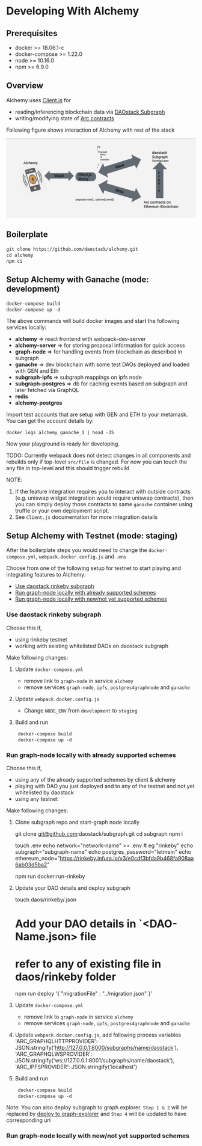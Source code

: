 # Developing With Alchemy

## Prerequisites

  - docker >= 18.06.1-c
  - docker-compose >= 1.22.0
  - node >= 10.16.0
  - npm >= 6.9.0
  
## Overview
  Alchemy uses [Client.js](../../stack/client/clientIntro) for 
  
  - reading/inferencing blockchain data via [DAOstack Subgraph](../../stack/subgraph/subgraphIntro)
  - writing/modifying state of [Arc contracts](../../stack/arcIntro/)

  Following figure shows interaction of Alchemy with rest of the stack

  ![Interaction](../images/daostack-interaction.png)

## Boilerplate

    git clone https://github.com/daostack/alchemy.git
    cd alchemy
    npm ci

## Setup Alchemy with Ganache (mode: development)

    docker-compose build
    docker-compose up -d

  The above commands will build docker images and start the following services locally:

  - **alchemy** => react frontend with webpack-dev-server
  - **alchemy-server** => for storing proposal information for quick access
  - **graph-node** => for handling events from blockchain as described in subgraph
  - **ganache** => dev blockchain with some test DAOs deployed and loaded with GEN and Eth
  - **subgraph-ipfs** => subgraph mappings on ipfs node
  - **subgraph-postgres** => db for caching events based on subgraph and later fetched via GraphQL
  - **redis**
  - **alchemy-postgres**

  Import test accounts that are setup with GEN and ETH to your metamask. You can get the account details by:

    docker logs alchemy_ganache_1 | head -35


  Now your playground is ready for developing.

  TODO: Currently webpack does not detect changes in all components and rebuilds only if top-level `src/file` is changed. For now you can touch the any file in top-level and this should trigger rebuild

  NOTE:

  1. If the feature integration requires you to interact with outside contracts (e.g. uniswap widget integration would require uniswap contracts), then you can simply deploy those contracts to same `ganache` container using truffle or your own deployment script.
  2. See `Client.js` documentation for more integration details

## Setup Alchemy with Testnet (mode: staging)

  After the boilerplate steps you would need to change the `docker-compose.yml`, `webpack.docker.config.js` and `.env`

  Choose from one of the following setup for testnet to start playing and integrating features to Alchemy:
  
  - [Use daostack rinkeby subgraph](#use-daostack-rinkeby-subgraph)
  - [Run graph-node locally with already supported schemes](#run-graph-node-locally-with-already-supported-schemes)
  - [Run  graph-node locally with new/not yet supported schemes](#run-graph-node-locally-with-newnot-yet-supported-schemes)

  
### Use daostack rinkeby subgraph

  Choose this if,

  - using rinkeby testnet
  - working with existing whitelisted DAOs on daostack subgraph

  Make following changes:

  1. Update `docker-compose.yml`
        - remove link to `graph-node` in service `alchemy`
        - remove services `graph-node`, `ipfs`, `postgres4graphnode` and `ganache`
  2. Update `webpack.docker.config.js`
        - Change `NODE_ENV` from `development` to `staging`
  3. Build and run
        
          docker-compose build
          docker-compose up -d

### Run graph-node locally with already supported schemes

  Choose this if,

  - using any of the already supported schemes by client & alchemy
  - playing with DAO you just deployed and to any of the testnet and not yet whitelisted by daostack
  - using any testnet

  Make following changes:

  1. Clone subgraph repo and start-graph node locally

        git clone git@github.com:daostack/subgraph.git
        cd subgraph
        npm i

        touch .env
        echo network="network-name" >> .env # eg "rinkeby"
        echo subgraph="subgraph-name"
        echo postgres_password="letmein"
        echo ethereum_node="https://rinkeby.infura.io/v3/e0cdf3bfda9b468fa908aa6ab03d5ba2"

        npm run docker:run-rinkeby 

  2. Update your DAO details and deploy subgraph

        touch daos/rinkeby/<DAO-Name>.json
        # Add your DAO details in `<DAO-Name.json> file
        # refer to any of existing file in daos/rinkeby folder
        npm run deploy '{  "migrationFile" : "../migration.json" }'
        
  3. Update `docker-compose.yml`
        - remove link to `graph-node` in service `alchemy`
        - remove services `graph-node`, `ipfs`, `postgres4graphnode` and `ganache`

  4. Update `webpack.docker.config.js`, add following process variables
        'ARC_GRAPHQLHTTPPROVIDER': JSON.stringify('http://127.0.0.1:8000/subgraphs/name/daostack'),
        'ARC_GRAPHQLWSPROVIDER': JSON.stringify('ws://127.0.0.1:8001/subgraphs/name/daostack'),
        'ARC_IPFSPROVIDER': JSON.stringify('localhost')

  5. Build and run
        
          docker-compose build
          docker-compose up -d

   Note: You can also deploy subgraph to graph explorer. `Step 1 & 2` will be replaced by [deploy to graph-explorer](https://github.com/daostack/subgraph#deploy-subgraph)
   and `Step 4` will be updated to have corresponding url

### Run  graph-node locally with new/not yet supported schemes
